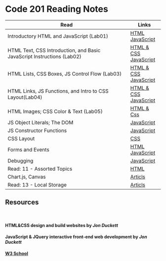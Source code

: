 # Code 201 Reading Notes

| Read                                                                   | Links                                                                                           |
| ---------------------------------------------------------------------- | ----------------------------------------------------------------------------------------------- |
| Introductory HTML and JavaScript (Lab01)                               | [HTML](reading-notes-201/../lab01.md) <br> [JavaScript](reading-notes-201/../js-lab01.md)       |
| HTML Text, CSS Introduction, and Basic JavaScript Instructions (Lab02) | [HTML & CSS](reading-notes-201/../lab02.md) <br> [JavaScript](reading-notes-201/../js-lab02.md) |
| HTML Lists, CSS Boxes, JS Control Flow (Lab03)                         | [HTML & CSS](reading-notes-201/../lab03.md) <br> [JavaScript](reading-notes-201/../js-lab03.md) |
| HTML Links, JS Functions, and Intro to CSS Layout(Lab04)               | [HTML & CSS](reading-notes-201/../lab04.md) <br> [JavaScript](reading-notes-201/../js-lab04.md) |
| HTML Images; CSS Color & Text (Lab05)                                  | [HTML & Css](reading-notes-201/../lab05.md)                                                     |
| JS Object Literals; The DOM                                            | [JavaScript](reading-notes-201/../js-lab06.md)                                                  |
| JS Constructor Functions                                               | [JavaScript](reading-notes-201/../js-lab07.md)                                                  |
| CSS Layout                                                             | [CSS](reading-notes-201/../lab08.md)                                                            |
| Forms and Events                                                       | [HTML](reading-notes-201/../lab09.md) <br> [JavaScript](reading-notes-201/../js-lab09.md)       |
| Debugging                                                              | [JavaScript](reading-notes-201/../js-lab10.md)                                                  |
| Read: 11 - Assorted Topics                                             | [HTML](reading-notes-201/../lab11.md)                                                           |
| Chart.js, Canvas                                                       | [Articls](reading-notes-201/../lab12.md)                                                        |
| Read: 13 - Local Storage                                               | [Articls](reading-notes-201/../lab13.md)                                                        |

## Resources

<br>

#### HTML&CSS design and build websites by _Jon Duckett_

#### JavaScript & JQuery interactive front-end web development by _Jon Duckett_

#### [W3 School](https://www.w3schools.com/)
